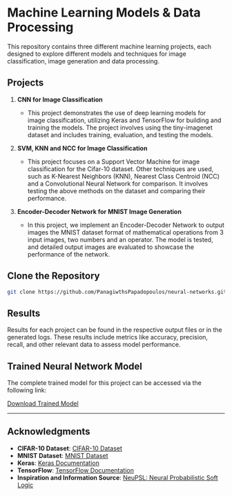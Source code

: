 # Machine Learning Models & Data Processing

This repository contains three different machine learning projects, each designed to explore different models and techniques for image classification, image generation and data processing.

## Projects

1. **CNN for Image Classification**
   - This project demonstrates the use of deep learning models for image classification, utilizing Keras and TensorFlow for building and training the models. The project involves using the tiny-imagenet dataset and includes training, evaluation, and testing the models.
   
2. **SVM, KNN and NCC for Image Classification**
   - This project focuses on a Support Vector Machine for image classification for the Cifar-10 dataset. Other techniques are used, such as K-Nearest Neighbors (KNN), Nearest Class Centroid (NCC) and a Convolutional Neural Network for comparison. It involves testing the above methods on the dataset and comparing their performance.

3. **Encoder-Decoder Network for MNIST Image Generation**
   - In this project, we implement an Encoder-Decoder Network to output images the MNIST dataset format of mathematical operations from 3 input images, two numbers and an operator. The model is tested, and detailed output images are evaluated to showcase the performance of the network.

## Clone the Repository

```bash
git clone https://github.com/PanagiwthsPapadopoulos/neural-networks.git
```

## Results

Results for each project can be found in the respective output files or in the generated logs. These results include metrics like accuracy, precision, recall, and other relevant data to assess model performance.

## Trained Neural Network Model

The complete trained model for this project can be accessed via the following link:

[Download Trained Model](https://drive.google.com/file/d/1LlQKu3azef3dr3wNWdJC9h2ZWwt5Y7QF/view?usp=drive_link)

---

## Acknowledgments

- **CIFAR-10 Dataset**: [CIFAR-10 Dataset](https://www.cs.toronto.edu/~kriz/cifar.html)
- **MNIST Dataset**: [MNIST Dataset](http://yann.lecun.com/exdb/mnist/)
- **Keras**: [Keras Documentation](https://keras.io/)
- **TensorFlow**: [TensorFlow Documentation](https://www.tensorflow.org/)
- **Inspiration and Information Source**: [NeuPSL: Neural Probabilistic Soft Logic](https://www.researchgate.net/publication/360961440_NeuPSL_Neural_Probabilistic_Soft_Logic)
